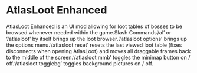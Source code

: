 # AtlasLoot Enhanced

AtlasLoot Enhanced is an UI mod allowing for loot tables of bosses to be browsed whenever needed within the game.Slash Commands‘/al’ or ‘/atlasloot’ by itself brings up the loot browser.‘/atlasloot options’ brings up the options menu.‘/atlasloot reset’ resets the last viewed loot table (fixes disconnects when opening AtlasLoot) and moves all draggable frames back to the middle of the screen.‘/atlasloot mmb’ toggles the minimap button on / off.‘/atlasloot togglebg’ toggles background pictures on / off.
